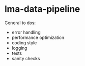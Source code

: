 # lma-data-pipeline

General to dos:
- error handling
- performance optimization
- coding style
- logging
- tests
- sanity checks
